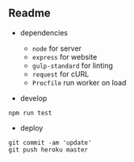 ## Readme

  - dependencies
  
    - `node` for server
    - `express` for website
    - `gulp-standard` for linting
    - `request` for cURL
    - `Procfile` run worker on load

  - develop

  ```
  npm run test
  ```

  - deploy

  ```
  git commit -am 'update'
  git push heroku master
  ```